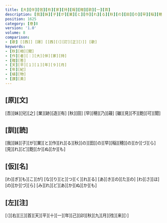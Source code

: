 ```yaml
---
title: [大][伴][宿][祢][家][持][報][贈][歌][一][首]
description: [我][妹][子][が][業][と][作][れ][る][秋][の][田][の][早][稲][穂][の][か][づ][ら][見][れ][ど][飽][か][ぬ][か][も]
position: 1625
category: [巻]8
version: '1.0'
volume: 8
comparison:
- [歌] [[西]] [謌] [[西][（][訂][正][）]] [歌]
keywords:
- [秋][相][聞]
- [作][者][：][大][伴][家][持]
- [贈][答]
- [天][平][１][１][年][９][月]
- [年][紀]
- [植][物]
- [讃][美]
---
```


## [原][文]

[吾][妹][兒][之] [業][跡][造][有] [秋][田] [早][穂][乃][蘰] [雖][見][不][飽][可][聞]

## [訓][読]

[我][妹][子][が][業][と][作][れ][る][秋][の][田][の][早][稲][穂][の][か][づ][ら][見][れ][ど][飽][か][ぬ][か][も]

## [仮][名]

[わ][ぎ][も][こ][が] [な][り][と][つ][く][れ][る] [あ][き][の][た][の] [わ][さ][ほ][の][か][づ][ら] [み][れ][ど][あ][か][ぬ][か][も]

## [左][注]

[（][右][三][首][天][平][十][一][年][己][卯][秋][九][月][徃][来][）]
